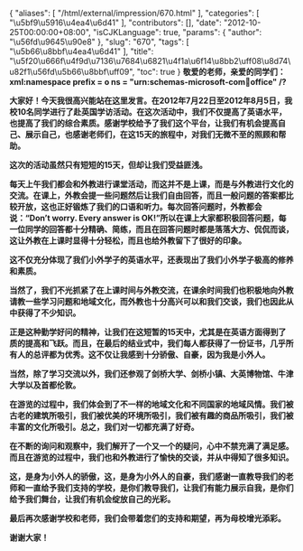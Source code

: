 {
    "aliases": [
        "/html/external/impression/670.html"
    ],
    "categories": [
        "\u5bf9\u5916\u4ea4\u6d41"
    ],
    "contributors": [],
    "date": "2012-10-25T00:00:00+08:00",
    "isCJKLanguage": true,
    "params": {
        "author": "\u56fd\u9645\u90e8"
    },
    "slug": "670",
    "tags": [
        "\u5b66\u8bbf\u4ea4\u6d41"
    ],
    "title": "\u5f20\u666f\u4f9d\u7136\u7684\u6821\u4f1a\u6f14\u8bb2\uff08\u8d74\u82f1\u56fd\u5b66\u8bbf\uff09",
    "toc": true
}
**敬爱的老师，亲爱的同学们：xml:namespace prefix = o ns = "urn:schemas-microsoft-com:office:office" /?**

**大家好！今天我很高兴能站在这里发言。在2012年7月22日至2012年8月5日，我校10名同学进行了赴英国学访活动。在这次活动中，我们不仅提高了英语水平，也提高了我们的综合素质。感谢学校给予了我们这个平台，让我们有机会提高自己、展示自己，也感谢老师们，在这15天的旅程中，对我们无微不至的照顾和帮助。**

**这次的活动虽然只有短短的15天，但却让我们受益匪浅。**

**每天上午我们都会和外教进行课堂活动，而这并不是上课，而是与外教进行文化的交流。在课上，外教会提一些问题然后让我们自由回答，而且一般问题的答案都比较开放，这也正好锻炼了我们的口语和听力。每次回答问题时，外教都会说：“Don’t worry. Every answer is OK!”所以在课上大家都积极回答问题，每一位同学的回答都十分精确、简练，而且在回答问题时都是落落大方、侃侃而谈，这让外教在上课时显得十分轻松，而且也给外教留下了很好的印象。**

**这不仅充分体现了我们小外学子的英语水平，还表现出了我们小外学子极高的修养和素质。**

**当然了，我们不光抓紧了在上课时间与外教交流，在课余时间我们也积极地向外教请教一些学习问题和地域文化，而外教也十分高兴可以和我们交谈，我们也因此从中获得了不少知识。**

**正是这种勤学好问的精神，让我们在这短暂的15天中，尤其是在英语方面得到了质的提高和飞跃。而且，在最后的结业式中，我们每人都获得了一份证书，几乎所有人的总评都为优秀。这不仅让我感到十分骄傲、自豪，因为我是小外人。**

**当然，除了学习交流以外，我们还参观了剑桥大学、剑桥小镇、大英博物馆、牛津大学以及首都伦敦。**

**在游览的过程中，我们体会到了不一样的地域文化和不同国家的地域风情。我们被古老的建筑所吸引，我们被优美的环境所吸引，我们被有趣的商品所吸引，我们被丰富的文化所吸引。总之，我们对一切都充满了好奇。**

**在不断的询问和观察中，我们解开了一个又一个的疑问，心中不禁充满了满足感。而且在游览的过程中，我们也和外教进行了愉快的交谈，并从中得知了很多知识。**

**这，是身为小外人的骄傲，这，是身为小外人的自豪，我们感谢一直教导我们的老师和一直给予我们支持的学校，是你们教导我们，让我们有能力展示自我，是你们给予我们舞台，让我们有机会绽放自己的光彩。**

**最后再次感谢学校和老师，我们会带着您们的支持和期望，再为母校增光添彩。**

**谢谢大家！**

